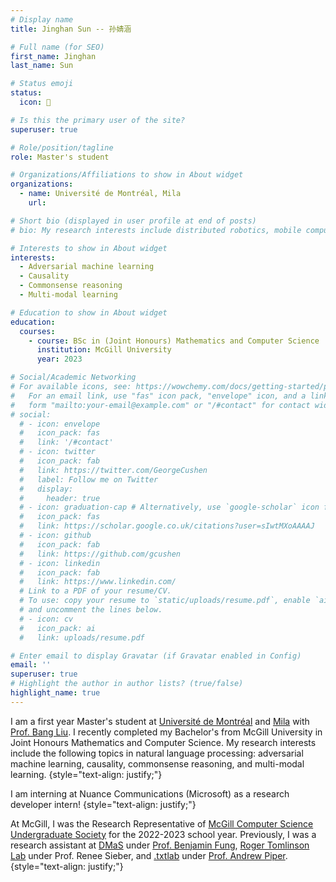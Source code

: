 ```yaml
---
# Display name
title: Jinghan Sun -- 孙婧涵

# Full name (for SEO)
first_name: Jinghan
last_name: Sun

# Status emoji
status:
  icon: 🧸

# Is this the primary user of the site?
superuser: true

# Role/position/tagline
role: Master's student

# Organizations/Affiliations to show in About widget
organizations:
  - name: Université de Montréal, Mila
    url: 

# Short bio (displayed in user profile at end of posts)
# bio: My research interests include distributed robotics, mobile computing and programmable matter.

# Interests to show in About widget
interests:
  - Adversarial machine learning
  - Causality
  - Commonsense reasoning
  - Multi-modal learning

# Education to show in About widget
education:
  courses:
    - course: BSc in (Joint Honours) Mathematics and Computer Science
      institution: McGill University
      year: 2023

# Social/Academic Networking
# For available icons, see: https://wowchemy.com/docs/getting-started/page-builder/#icons
#   For an email link, use "fas" icon pack, "envelope" icon, and a link in the
#   form "mailto:your-email@example.com" or "/#contact" for contact widget.
# social: 
  # - icon: envelope
  #   icon_pack: fas
  #   link: '/#contact'
  # - icon: twitter
  #   icon_pack: fab
  #   link: https://twitter.com/GeorgeCushen
  #   label: Follow me on Twitter
  #   display:
  #     header: true
  # - icon: graduation-cap # Alternatively, use `google-scholar` icon from `ai` icon pack
  #   icon_pack: fas
  #   link: https://scholar.google.co.uk/citations?user=sIwtMXoAAAAJ
  # - icon: github
  #   icon_pack: fab
  #   link: https://github.com/gcushen
  # - icon: linkedin
  #   icon_pack: fab
  #   link: https://www.linkedin.com/
  # Link to a PDF of your resume/CV.
  # To use: copy your resume to `static/uploads/resume.pdf`, enable `ai` icons in `params.yaml`,
  # and uncomment the lines below.
  # - icon: cv
  #   icon_pack: ai
  #   link: uploads/resume.pdf

# Enter email to display Gravatar (if Gravatar enabled in Config)
email: ''
superuser: true
# Highlight the author in author lists? (true/false)
highlight_name: true
---
```


I am a first year Master's student at [Université de Montréal](https://diro.umontreal.ca/english/home/) and [Mila](https://mila.quebec/en/) with [Prof. Bang Liu](http://www-labs.iro.umontreal.ca/~liubang/index.html). I recently completed my Bachelor's from McGill University in Joint Honours Mathematics and Computer Science. My research interests include the following topics in natural language processing: adversarial machine learning, causality, commonsense reasoning, and multi-modal learning.
{style="text-align: justify;"}

I am interning at Nuance Communications (Microsoft) as a research developer intern!
{style="text-align: justify;"}

At McGill, I was the Research Representative of [McGill Computer Science Undergraduate Society](https://mcgill-csus.ca/) for the 2022-2023 school year. Previously, I was a research assistant at [DMaS](https://dmas.lab.mcgill.ca/index.html) under [Prof. Benjamin Fung](https://dmas.lab.mcgill.ca/fung/index.htm), [Roger Tomlinson Lab](https://tomlinson.lab.mcgill.ca/) under Prof. Renee Sieber, and [.txtlab](https://txtlab.org/) under [Prof. Andrew Piper](https://piperlab.mcgill.ca/).
{style="text-align: justify;"}
